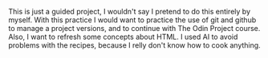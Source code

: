 This is just a guided project, I wouldn't say I pretend to do this entirely by myself.
With this practice I would want to practice the use of git and github to manage a project versions, and to continue with The Odin Project course. Also, I want to refresh some concepts about HTML.
I used AI to avoid problems with the recipes, because I relly don't know how to cook anything. 